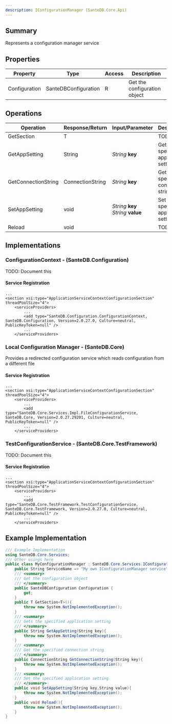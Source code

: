 ```yaml
---
description: IConfigurationManager (SanteDB.Core.Api)
---
```


## Summary
Represents a configuration manager service

## Properties

|Property|Type|Access|Description|
|-|-|-|-|
|Configuration|SanteDBConfiguration|R|Get the configuration object|

## Operations

|Operation|Response/Return|Input/Parameter|Description|
|-|-|-|-|
|GetSection|T||TODO|
|GetAppSetting|String|*String* **key**|Gets the specified application setting|
|GetConnectionString|ConnectionString|*String* **key**|Get the specified connection string|
|SetAppSetting|void|*String* **key**<br/>*String* **value**|Set the specified application setting|
|Reload|void||TODO|

## Implementations


### ConfigurationContext - (SanteDB.Configuration)
TODO: Document this

#### Service Registration
```markup
...
<section xsi:type="ApplicationServiceContextConfigurationSection" threadPoolSize="4">
	<serviceProviders>
		...
		<add type="SanteDB.Configuration.ConfigurationContext, SanteDB.Configuration, Version=2.0.27.0, Culture=neutral, PublicKeyToken=null" />
		...
	</serviceProviders>
```

### Local Configuration Manager - (SanteDB.Core)
Provides a redirected configuration service which reads configuration from a different file

#### Service Registration
```markup
...
<section xsi:type="ApplicationServiceContextConfigurationSection" threadPoolSize="4">
	<serviceProviders>
		...
		<add type="SanteDB.Core.Services.Impl.FileConfigurationService, SanteDB.Core, Version=2.0.27.29201, Culture=neutral, PublicKeyToken=null" />
		...
	</serviceProviders>
```

### TestConfigurationService - (SanteDB.Core.TestFramework)
TODO: Document this

#### Service Registration
```markup
...
<section xsi:type="ApplicationServiceContextConfigurationSection" threadPoolSize="4">
	<serviceProviders>
		...
		<add type="SanteDB.Core.TestFramework.TestConfigurationService, SanteDB.Core.TestFramework, Version=2.0.27.0, Culture=neutral, PublicKeyToken=null" />
		...
	</serviceProviders>
```
## Example Implementation
```csharp
/// Example Implementation
using SanteDB.Core.Services;
/// Other usings here
public class MyConfigurationManager : SanteDB.Core.Services.IConfigurationManager { 
	public String ServiceName => "My own IConfigurationManager service";
	/// <summary>
	/// Get the configuration object
	/// </summary>
	public SanteDBConfiguration Configuration {
		get;
	}
	public T GetSection<T>(){
		throw new System.NotImplementedException();
	}
	/// <summary>
	/// Gets the specified application setting
	/// </summary>
	public String GetAppSetting(String key){
		throw new System.NotImplementedException();
	}
	/// <summary>
	/// Get the specified connection string
	/// </summary>
	public ConnectionString GetConnectionString(String key){
		throw new System.NotImplementedException();
	}
	/// <summary>
	/// Set the specified application setting
	/// </summary>
	public void SetAppSetting(String key,String value){
		throw new System.NotImplementedException();
	}
	public void Reload(){
		throw new System.NotImplementedException();
	}
}
```
